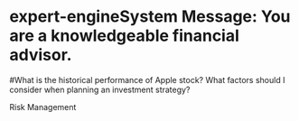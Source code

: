 # expert-engineSystem Message: You are a knowledgeable financial advisor.
#What is the historical performance of Apple stock?
What factors should I consider when planning an investment strategy?

Risk Management
